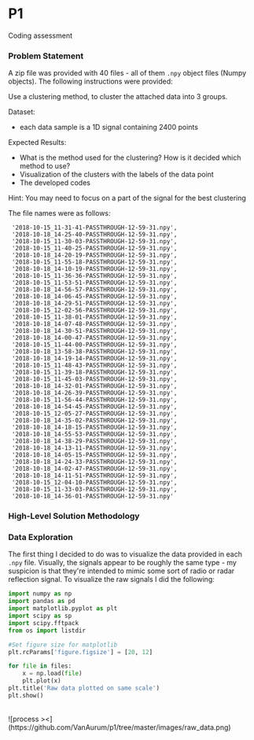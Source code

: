 # P1
Coding assessment

### Problem Statement

A zip file was provided with 40 files - all of them `.npy` object files (Numpy objects). The following instructions were provided:

Use a clustering method, to cluster the attached data into 3 groups.

Dataset:
* each data sample is a 1D signal containing 2400 points
 
Expected Results:
* What is the method used for the clustering? How is it decided which method to use?
* Visualization of the clusters with the labels of the data point
* The developed codes

Hint: You may need to focus on a part of the signal for the best clustering

The file names were as follows: 

```
 '2018-10-15_11-31-41-PASSTHROUGH-12-59-31.npy',
 '2018-10-18_14-25-40-PASSTHROUGH-12-59-31.npy',
 '2018-10-15_11-30-03-PASSTHROUGH-12-59-31.npy',
 '2018-10-15_11-40-25-PASSTHROUGH-12-59-31.npy',
 '2018-10-18_14-20-19-PASSTHROUGH-12-59-31.npy',
 '2018-10-15_11-55-18-PASSTHROUGH-12-59-31.npy',
 '2018-10-18_14-10-19-PASSTHROUGH-12-59-31.npy',
 '2018-10-15_11-36-36-PASSTHROUGH-12-59-31.npy',
 '2018-10-15_11-53-51-PASSTHROUGH-12-59-31.npy',
 '2018-10-18_14-56-57-PASSTHROUGH-12-59-31.npy',
 '2018-10-18_14-06-45-PASSTHROUGH-12-59-31.npy',
 '2018-10-18_14-29-51-PASSTHROUGH-12-59-31.npy',
 '2018-10-15_12-02-56-PASSTHROUGH-12-59-31.npy',
 '2018-10-15_11-38-01-PASSTHROUGH-12-59-31.npy',
 '2018-10-18_14-07-48-PASSTHROUGH-12-59-31.npy',
 '2018-10-18_14-30-51-PASSTHROUGH-12-59-31.npy',
 '2018-10-18_14-00-47-PASSTHROUGH-12-59-31.npy',
 '2018-10-15_11-44-00-PASSTHROUGH-12-59-31.npy',
 '2018-10-18_13-58-38-PASSTHROUGH-12-59-31.npy',
 '2018-10-18_14-19-14-PASSTHROUGH-12-59-31.npy',
 '2018-10-15_11-48-43-PASSTHROUGH-12-59-31.npy',
 '2018-10-15_11-39-18-PASSTHROUGH-12-59-31.npy',
 '2018-10-15_11-45-03-PASSTHROUGH-12-59-31.npy',
 '2018-10-18_14-32-01-PASSTHROUGH-12-59-31.npy',
 '2018-10-18_14-26-39-PASSTHROUGH-12-59-31.npy',
 '2018-10-15_11-56-44-PASSTHROUGH-12-59-31.npy',
 '2018-10-18_14-54-45-PASSTHROUGH-12-59-31.npy',
 '2018-10-15_12-05-27-PASSTHROUGH-12-59-31.npy',
 '2018-10-18_14-35-02-PASSTHROUGH-12-59-31.npy',
 '2018-10-18_14-18-15-PASSTHROUGH-12-59-31.npy',
 '2018-10-18_14-55-53-PASSTHROUGH-12-59-31.npy',
 '2018-10-18_14-38-29-PASSTHROUGH-12-59-31.npy',
 '2018-10-18_14-13-11-PASSTHROUGH-12-59-31.npy',
 '2018-10-18_14-05-15-PASSTHROUGH-12-59-31.npy',
 '2018-10-18_14-24-33-PASSTHROUGH-12-59-31.npy',
 '2018-10-18_14-02-47-PASSTHROUGH-12-59-31.npy',
 '2018-10-18_14-11-51-PASSTHROUGH-12-59-31.npy',
 '2018-10-15_12-04-10-PASSTHROUGH-12-59-31.npy',
 '2018-10-15_11-33-03-PASSTHROUGH-12-59-31.npy',
 '2018-10-18_14-36-01-PASSTHROUGH-12-59-31.npy'
```

### High-Level Solution Methodology 


### Data Exploration 

The first thing I decided to do was to visualize the data provided in each `.npy` file.  Visually, the signals appear to be roughly the same type - my suspicion is that they're intended to mimic some sort of radio or radar reflection signal.  To visualize the raw signals I did the following: 

```python
import numpy as np
import pandas as pd
import matplotlib.pyplot as plt
import scipy as sp
import scipy.fftpack
from os import listdir

#Set figure size for matplotlib
plt.rcParams['figure.figsize'] = [20, 12]

for file in files:
    x = np.load(file)
    plt.plot(x)
plt.title('Raw data plotted on same scale')
plt.show()
```

<br>
![process ><](https://github.com/VanAurum/p1/tree/master/images/raw_data.png)
<br> 